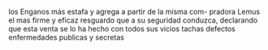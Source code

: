 los Enganos más estafa y agrega a partir de la misma com- pradora Lemus el mas firme y eficaz resguardo que a su seguridad conduzca, declarando que esta venta se lo ha hecho con todos sus vicios tachas defectos enfermedades publicas y secretas
